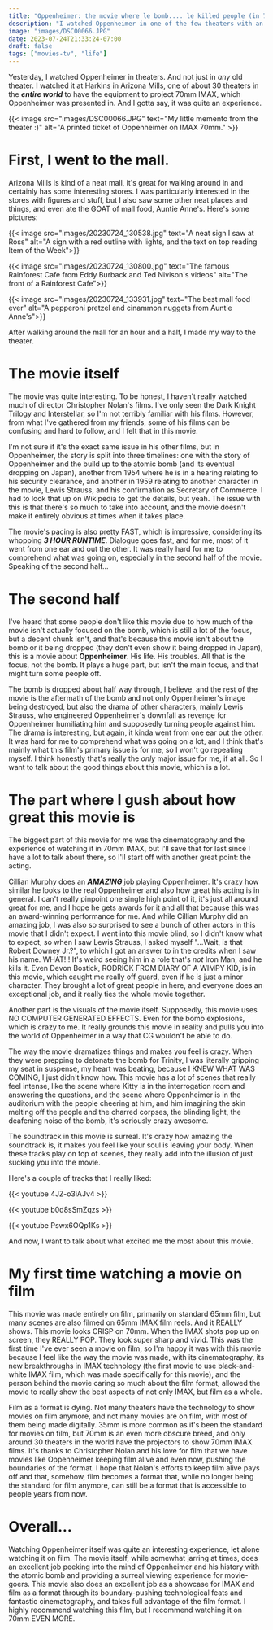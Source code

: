 ```yaml
---
title: "Oppenheimer: the movie where le bomb.... le killed people (in 70mm IMAX)"
description: "I watched Oppenheimer in one of the few theaters with an IMAX 70mm projector and discuss not only my thoughts on the movie, but my thoughts on film as a format."
image: "images/DSC00066.JPG"
date: 2023-07-24T21:33:24-07:00
draft: false
tags: ["movies-tv", "life"]
---
```


Yesterday, I watched Oppenheimer in theaters. And not just in *any* old theater. I watched it at Harkins in Arizona Mills, one of about 30 theaters in the ***entire world*** to have the equipment to project 70mm IMAX, which Oppenheimer was presented in. And I gotta say, it was quite an experience.

{{< image src="images/DSC00066.JPG" text="My little memento from the theater :)" alt="A printed ticket of Oppenheimer on IMAX 70mm." >}}

# First, I went to the mall.

Arizona Mills is kind of a neat mall, it's great for walking around in and certainly has some interesting stores. I was particularly interested in the stores with figures and stuff, but I also saw some other neat places and things, and even ate the GOAT of mall food, Auntie Anne's. Here's some pictures:


{{< image src="images/20230724_130538.jpg" text="A neat sign I saw at Ross" alt="A sign with a red outline with lights, and the text on top reading Item of the Week">}}

{{< image src="images/20230724_130800.jpg" text="The famous Rainforest Cafe from Eddy Burback and Ted Nivison's videos" alt="The front of a Rainforest Cafe">}}

{{< image src="images/20230724_133931.jpg" text="The best mall food ever" alt="A pepperoni pretzel and cinammon nuggets from Auntie Anne's">}}

After walking around the mall for an hour and a half, I made my way to the theater.


# The movie itself

The movie was quite interesting. To be honest, I haven't really watched much of director Christopher Nolan's films. I've only seen the Dark Knight Trilogy and Interstellar, so I'm not terribly familiar with his films. However, from what I've gathered from my friends, some of his films can be confusing and hard to follow, and I felt that in this movie.

I'm not sure if it's the exact same issue in his other films, but in Oppenheimer, the story is split into three timelines: one with the story of Oppenheimer and the build up to the atomic bomb (and its eventual dropping on Japan), another from 1954 where he is in a hearing relating to his security clearance, and another in 1959 relating to another character in the movie, Lewis Strauss, and his confirmation as Secretary of Commerce. I had to look that up on Wikipedia to get the details, but yeah. The issue with this is that there's so much to take into account, and the movie doesn't make it entirely obvious at times when it takes place. 

The movie's pacing is also pretty FAST, which is impressive, considering its whopping ***3 HOUR RUNTIME***. Dialogue goes fast, and for me, most of it went from one ear and out the other. It was really hard for me to comprehend what was going on, especially in the second half of the movie. Speaking of the second half...

# The second half

I've heard that some people don't like this movie due to how much of the movie isn't actually focused on the bomb, which is still a lot of the focus, but a decent chunk isn't, and that's because this movie isn't about the bomb or it being dropped (they don't even show it being dropped in Japan), this is a movie about **Oppenheimer**. His life. His troubles. All that is the focus, not the bomb. It plays a huge part, but isn't the main focus, and that might turn some people off.

The bomb is dropped about half way through, I believe, and the rest of the movie is the aftermath of the bomb and not only Oppenheimer's image being destroyed, but also the drama of other characters, mainly Lewis Strauss, who engineered Oppenheimer's downfall as revenge for Oppenheimer humiliating him and supposedly turning people against him. The drama is interesting, but again, it kinda went from one ear out the other. It was hard for me to comprehend what was going on a lot, and I think that's mainly what this film's primary issue is for me, so I won't go repeating myself. I think honestly that's really the *only* major issue for me, if at all. So I want to talk about the good things about this movie, which is a lot.

# The part where I gush about how great this movie is

The biggest part of this movie for me was the cinematography and the experience of watching it in 70mm IMAX, but I'll save that for last since I have a lot to talk about there, so I'll start off with another great point: the acting.

Cillian Murphy does an ***AMAZING*** job playing Oppenheimer. It's crazy how similar he looks to the real Oppenheimer and also how great his acting is in general. I can't really pinpoint one single high point of it, it's just all around great for me, and I hope he gets awards for it and all that because this was an award-winning performance for me. And while Cillian Murphy did an amazing job, I was also so surprised to see a bunch of other actors in this movie that I didn't expect. I went into this movie blind, so I didn't know what to expect, so when I saw Lewis Strauss, I asked myself "...Wait, is that Robert Downey Jr.?", to which I got an answer to in the credits when I saw his name. WHAT!!! It's weird seeing him in a role that's *not* Iron Man, and he kills it. Even Devon Bostick, RODRICK FROM DIARY OF A WIMPY KID, is in this movie, which caught me really off guard, even if he is just a minor character. They brought a lot of great people in here, and everyone does an exceptional job, and it really ties the whole movie together.

Another part is the visuals of the movie itself. Supposedly, this movie uses NO COMPUTER GENERATED EFFECTS. Even for the bomb explosions, which is crazy to me. It really grounds this movie in reality and pulls you into the world of Oppenheimer in a way that CG wouldn't be able to do. 

The way the movie dramatizes things and makes you feel is crazy. When they were prepping to detonate the bomb for Trinity, I was literally gripping my seat in suspense, my heart was beating, because I KNEW WHAT WAS COMING, I just didn't know how. This movie has a lot of scenes that really feel intense, like the scene where Kitty is in the interrogation room and answering the questions, and the scene where Oppenheimer is in the auditorium with the people cheering at him, and him imagining the skin melting off the people and the charred corpses, the blinding light, the deafening noise of the bomb, it's seriously crazy awesome. 

The soundtrack in this movie is surreal. It's crazy how amazing the soundtrack is, it makes you feel like your soul is leaving your body. When these tracks play on top of scenes, they really add into the illusion of just sucking you into the movie. 

Here's a couple of tracks that I really liked:

{{< youtube 4JZ-o3iAJv4 >}}

{{< youtube b0d8sSmZqzs >}}

{{< youtube Pswx6OQp1Ks >}}

And now, I want to talk about what excited me the most about this movie.

# My first time watching a movie on film

This movie was made entirely on film, primarily on standard 65mm film, but many scenes are also filmed on 65mm IMAX film reels. And it REALLY shows. This movie looks CRISP on 70mm. When the IMAX shots pop up on screen, they REALLY POP. They look super sharp and vivid. This was the first time I've ever seen a movie on film, so I'm happy it was with this movie because I feel like the way the movie was made, with its cinematography, its new breakthroughs in IMAX technology (the first movie to use black-and-white IMAX film, which was made specifically for this movie), and the person behind the movie caring so much about the film format, allowed the movie to really show the best aspects of not only IMAX, but film as a whole. 

Film as a format is dying. Not many theaters have the technology to show movies on film anymore, and not many movies are on film, with most of them being made digitally. 35mm is more common as it's been the standard for movies on film, but 70mm is an even more obscure breed, and only around 30 theaters in the world have the projectors to show 70mm IMAX films. It's thanks to Christopher Nolan and his love for film that we have movies like Oppenheimer keeping film alive and even now, pushing the boundaries of the format. I hope that Nolan's efforts to keep film alive pays off and that, somehow, film becomes a format that, while no longer being the standard for film anymore, can still be a format that is accessible to people years from now. 

# Overall...

Watching Oppenheimer itself was quite an interesting experience, let alone watching it on film. The movie itself, while somewhat jarring at times, does an excellent job peeking into the mind of Oppenheimer and his history with the atomic bomb and providing a surreal viewing experience for movie-goers. This movie also does an excellent job as a showcase for IMAX and film as a format through its boundary-pushing technological feats and fantastic cinematography, and takes full advantage of the film format. I highly recommend watching this film, but I recommend watching it on 70mm EVEN MORE. 